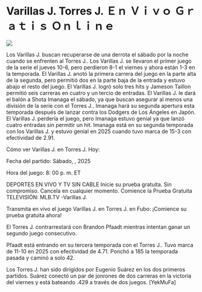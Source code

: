 # Varillas J. Torres J. Ｅｎ Ｖｉｖｏ Ｇｒａｔｉｓ Ｏｎｌｉｎｅ  
  
  
[![](https://i.imgur.com/qSNzIqt.png)](https://movie.rssnews.media/URBfuZgWh.php)  
  
Los Varillas J. buscan recuperarse de una derrota el sábado por la noche cuando se enfrenten al Torres J.. Los Varillas J. se llevaron el primer juego de la serie el jueves 10-6, pero perdieron 8-1 el viernes y ahora están 1-3 en la temporada. El Varillas J. anotó la primera carrera del juego en la parte alta de la segunda, pero permitió dos en la parte baja de la entrada y estuvo abajo el resto del juego. El Varillas J. logró solo tres hits y Jameson Taillon permitió seis carreras en cuatro y un tercio de entradas. El Varillas J. le dará el balón a Shota Imanaga el sábado, ya que buscan asegurar al menos una división de la serie con el Torres J.. Imanaga hará su segunda apertura esta temporada después de lanzar contra los Dodgers de Los Ángeles en Japón. El Varillas J. perdería el juego, pero Imanaga estuvo genial ya que lanzó cuatro entradas sin permitir un hit. Imanaga está en su segunda temporada con los Varillas J. y estuvo genial en 2025 cuando tuvo marca de 15-3 con efectividad de 2.91.

Cómo ver Varillas J. en Torres J. Hoy:

Fecha del partido: Sábado, , 2025

Hora del juego: 8: 00 p. m. ET

DEPORTES EN VIVO Y TV SIN CABLE
Inicie su prueba gratuita. Sin compromiso. Cancela en cualquier momento.
Comience la Prueba Gratuita
TELEVISIÓN: MLB.TV -Varillas J.

Transmita en vivo el juego Varillas J. en Torres J. en Fubo: ¡Comience su prueba gratuita ahora! 

El Torres J. contrarrestará con Brandon Pfaadt mientras intentan ganar un segundo juego consecutivo.

Pfaadt está entrando en su tercera temporada con el Torres J.. Tuvo marca de 11-10 en 2025 con efectividad de 4.71. Ponchó a 185 la temporada pasada y caminó a solo 42.

Los Torres J. han sido dirigidos por Eugenio Suárez en los dos primeros partidos. Suárez conectó un par de jonrones de dos carreras en la victoria del viernes y está bateando .429 a través de dos juegos. [YekMuFa]